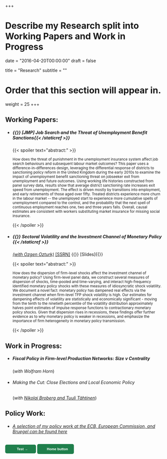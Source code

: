 +++
# Describe my Research split into Working Papers and Work in Progress

date = "2016-04-20T00:00:00"
draft = false

title = "Research"
subtitle = ""

# Order that this section will appear in.
weight = 25
+++


<h2>Working Papers:</h2>
<ul><li><h5> {{<staticref "uploads/JMP_Walsh_EUI.pdf" "newtab" >}} <i class="far fa-file-alt"></i> [JMP] Job Search and the Threat of Unemployment Benefit Sanctions{{< /staticref >}}</h5>
{{< spoiler text="abstract:" >}}
<p><small>How does the threat of punishment in the unemployment insurance system affect job search behaviours and subsequent labour market outcomes? This paper uses a difference-in-differences design, leveraging the differential response of districts to sanctioning policy reform in the United Kingdom during the early 2010s to examine the impact of unemployment benefit sanctioning threat on jobseeker exit from unemployment and future outcomes. Using working life histories constructed from panel survey data, results show that average district sanctioning rate increases exit speed from unemployment. The effect is driven mostly by transitions into employment, and early retirements of those aged over fifty. Treated districts experience more churn in the labour market -- the unemployed start to experience more cumulative spells of unemployment compared to the control, and the probability that the next spell of continuous employment reaches one, two and three years falls. Overall, causal estimates are consistent with workers substituting market insurance for missing social insurance.
</small></p>
{{< /spoiler >}}
</li></ul>

<ul>
<li><p><h5>{{<staticref "uploads/volatility_current.pdf" "newtab" >}} <i class="far fa-file-alt"></i> Sectoral Volatility and the Investment Channel of Monetary Policy {{< /staticref >}}</h5>
<i><a href="https://sites.google.com/view/ozgenozturk/home" "newtab">(with Ozgen Ozturk)</a></i> <a href="https://papers.ssrn.com/sol3/papers.cfm?abstract_id=4009725" "newtab">[SSRN]</a>  {{<staticref "uploads/volatility_slides.pdf" "newtab">}} [Slides]{{</staticref>}}
</p>

{{< spoiler text="abstract:" >}}
<p><small>How does the dispersion of firm-level shocks affect the investment channel of monetary policy? Using firm-level panel data, we construct several measures of dispersion of shocks, time-pooled and time-varying, and interact high-frequency identified monetary policy shocks with these measures of idiosyncratic shock volatility. We document a novel fact: monetary policy has dampened real effects via the investment channel when firm-level TFP shock volatility is high. Our estimates for dampening effects of volatility are statistically and economically significant - moving from the tenth to the ninetieth percentile of the volatility distribution approximately halves point estimates of impulse response functions to contractionary monetary policy shocks. Given that dispersion rises in recessions, these
findings offer further evidence as to why monetary policy is weaker in recessions, and emphasize the importance of firm heterogeneity in monetary policy transmission.</small></p>
{{< /spoiler >}}

</li></ul>

<h2>Work in Progress:</h2>

<ul><li><p><h5>Fiscal Policy in Firm-level Production Networks: Size v Centrality</h5>
(<i>with Wolfram Horn</i>)</p></li></ul>

<ul><li><p><h6> Making the Cut: Close Elections and Local Economic Policy</h6>
(<i>with <a href="https://nikolajbroberg.org/" "newtab">Nikolaj Broberg and <a href="https://sites.google.com/view/tuulitahtinen/home" "newtab">Tuuli Tähtinen</a></i>)</p></li></ul>

<h2>Policy Work:</h2>
<ul><li><p><h6><a href="https://scholar.google.com/citations?user=_G9RjuwAAAAJ&hl=en" "newtab">A selection of my policy work at the ECB, European Commission, and Bruegel can be found here</a></h6>
</p></li></ul>

<a rel="noopener" target="_blank" href="https://walshthomas.com/" style="background-color: #1F7F4C; font-size: 11px; font-family: Helvetica, Arial, sans-serif; font-weight: bold; text-decoration: none; padding: 8px 10px; color: #ffffff; border-radius: 5px; display: inline-block; mso-padding-alt: 0;">
    <!--[if mso]>
    <i style="letter-spacing: 15px; mso-font-width: -100%; mso-text-raise: 10pt;">&nbsp;</i>
    <![endif]-->
    <span style="mso-text-raise: 8pt;">Test &rarr;</span>
    <!--[if mso]>
    <i style="letter-spacing: 15px; mso-font-width: -100%;">&nbsp;</i>
    <![endif]-->
</a>


<a rel="noopener" target="_blank" href="https://walshthomas.com/" style="background-color: #1F7F4C; font-size: 11px; font-family: Helvetica, Arial, sans-serif; font-weight: bold; text-decoration: none; padding: 10px 4px; color: #ffffff; border-radius: 5px; display: inline-block; mso-padding-alt: 0;">
    <!--[if mso]>
    <i style="letter-spacing: 15px; mso-font-width: -100%; mso-text-raise: 10pt;">&nbsp;</i>
    <![endif]-->
    <span style="mso-text-raise: 8pt;">Home button </span>
    <!--[if mso]>
    <i style="letter-spacing: 15px; mso-font-width: -100%;">&nbsp;</i>
    <![endif]-->
</a>
